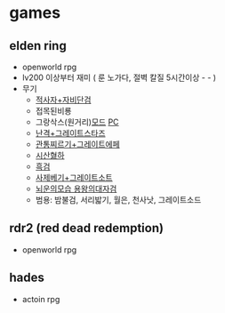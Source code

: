 # games

## elden ring  
- openworld rpg
- lv200 이상부터 재미 ( 룬 노가다, 절벽 칼질 5시간이상 - - ) 
- 무기
  - [적사자+자비단검](https://www.youtube.com/watch?v=bClIYzm5_vs)
  - 접목된비룡
  - 그랑삭스(원거리)[모드](https://www.youtube.com/watch?v=pc_PdGXEb7U) [PC](https://www.nexusmods.com/eldenring/mods/1294)
  - [난격+그레이트스타즈](https://www.youtube.com/watch?v=oUjOy8T7Kf8)
  - [관통찌르기+그레이트에페](https://youtu.be/m1zKMFEY_oY)
  - [시산혏하](https://www.youtube.com/watch?v=z64nmEUYXpA)
  - [흑검](https://www.youtube.com/watch?v=aA-JVWSCd10)
  - [사제베기+그레이트소트](https://www.youtube.com/watch?v=KFfJV5uuurQ)
  - [뇌운의모습 용왕의대자검](https://www.youtube.com/watch?v=eQd6gtphbTI)
  - 범용: 밤불검, 서리밟기, 월은, 천사낫, 그레이트소드
  
## rdr2 (red dead redemption)
- openworld rpg


## hades
- actoin rpg
